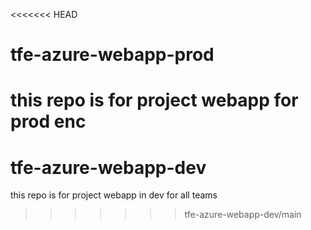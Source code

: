 <<<<<<< HEAD
# tfe-azure-webapp-prod
this repo is for project webapp for prod enc
=======
# tfe-azure-webapp-dev
this repo is for project webapp in dev for all teams
>>>>>>> tfe-azure-webapp-dev/main

